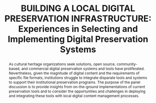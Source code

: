 ---
abstract: 'As cultural heritage organizations seek solutions, open source, community-based,
  and commercial digital preservation systems and tools have proliferated. Nevertheless,
  given the magnitude of digital content and the requirements of specific file formats,
  institutions struggle to integrate disparate tools and systems to support their
  institutional preservation programs. The purpose of the panel discussion is to provide
  insights from on-the-ground implementations of current preservation tools and to
  consider the opportunities and challenges in deploying and integrating these tools
  with local digital content management processes.

  '
creators:
- Rieger, Oya Y.
- Ruest, Nick
- McCormack, Lindsay
- Boock, Michael
date: null
document_url: https://services.phaidra.univie.ac.at/api/object/o:1424893/download
grand_parent: iPRES
institutions:
- York University
- University of Oxford
- Ithaka S+R
- Oregon State University
keywords:
- preservation systems
- digital asset management
- sustainability
- preservation processes
landing_page_url: https://phaidra.univie.ac.at/o:1424893
language: eng
layout: publication
license: CC BY 4.0 International
notes_url: null
parent: iPRES 2021
presentation_url: null
publication_type: paper
size: 166834
source_name: iPRES
title: 'BUILDING A LOCAL DIGITAL PRESERVATION INFRASTRUCTURE:  Experiences in Selecting
  and Implementing Digital Preservation Systems'
year: 2021
---